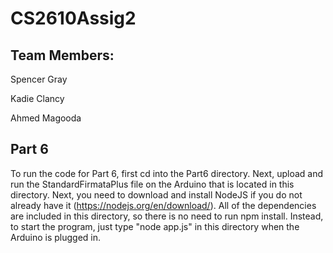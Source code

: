 # CS2610Assig2

Team Members:
------------------------------------------------------
Spencer Gray

Kadie Clancy

Ahmed Magooda

## Part 6
To run the code for Part 6, first cd into the Part6 directory. Next, upload and run the StandardFirmataPlus file on the Arduino that is located in this directory. Next, you need to download and install NodeJS if you do not already have it (https://nodejs.org/en/download/). All of the dependencies are included in this directory, so there is no need to run npm install. Instead, to start the program, just type "node app.js" in this directory when the Arduino is plugged in.
